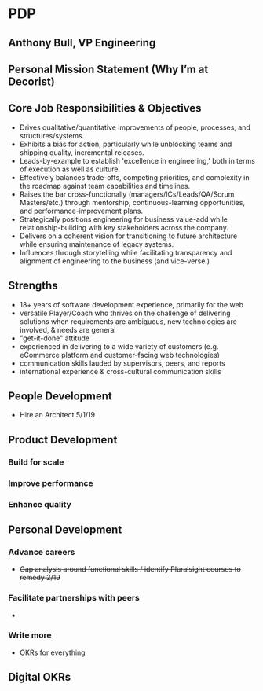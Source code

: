 # PDP

## Anthony Bull, VP Engineering

## Personal Mission Statement (Why I’m at Decorist)

## Core Job Responsibilities & Objectives

* Drives qualitative/quantitative improvements of people, processes, and structures/systems.
* Exhibits a bias for action, particularly while unblocking teams and shipping quality, incremental releases. 
* Leads-by-example to establish 'excellence in engineering,' both in terms of execution as well as culture.
* Effectively balances trade-offs, competing priorities, and complexity in the roadmap against team capabilities and timelines.
* Raises the bar cross-functionally (managers/ICs/Leads/QA/Scrum Masters/etc.) through mentorship, continuous-learning opportunities, and performance-improvement plans.
* Strategically positions engineering for business value-add while relationship-building with key stakeholders across the company.
* Delivers on a coherent vision for transitioning to future architecture while ensuring maintenance of legacy systems.
* Influences through storytelling while facilitating transparency and alignment of engineering to the business (and vice-verse.)

## Strengths

* 18+ years of software development experience, primarily for the web
* versatile Player/Coach who thrives on the challenge of delivering solutions when requirements are ambiguous, new technologies are involved, & needs are general
* "get-it-done" attitude
* experienced in delivering to a wide variety of customers (e.g. eCommerce platform and customer-facing web technologies)
* communication skills lauded by supervisors, peers, and reports
* international experience & cross-cultural communication skills

## People Development

* Hire an Architect 5/1/19

## Product Development

### Build for scale

### Improve performance

### Enhance quality

## Personal Development

### Advance careers

* ~~Gap analysis around functional skills / identify Pluralsight courses to remedy 2/19~~

### Facilitate partnerships with peers

*

### Write more

* OKRs for everything

## Digital OKRs

